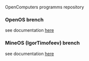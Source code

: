 OpenComputers programms repository

### OpenOS brench
see documentation [here](OS/OpenOS/)

### MineOS (IgorTimofeev) brench
see documentation [here](OS/MineOS/)
